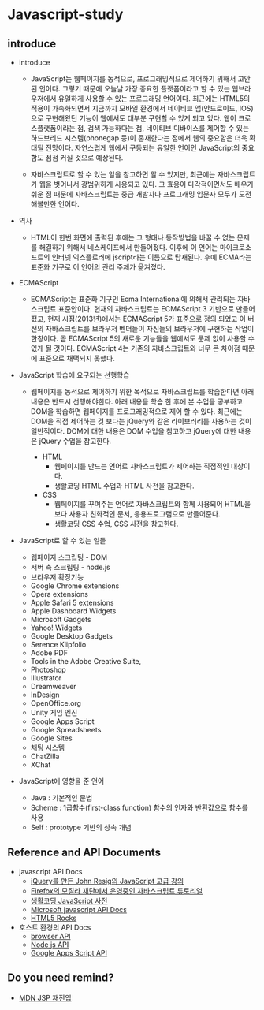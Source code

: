# Javascript-study

## introduce

+ introduce
  - JavaScript는 웹페이지를 동적으로, 프로그래밍적으로 제어하기 위해서 고안된 언어다. 그렇기 때문에 오늘날 가장 중요한 플랫폼이라고 할 수 있는 웹브라우저에서 유일하게 사용할 수 있는 프로그래밍 언어이다. 최근에는 HTML5의 적용이 가속화되면서 지금까지 모바일 환경에서 네이티브 앱(안드로이드, IOS)으로 구현해왔던 기능이 웹에서도 대부분 구현할 수 있게 되고 있다. 웹이 크로스플랫폼이라는 점, 검색 가능하다는 점, 네이티브 디바이스를 제어할 수 있는 하드브리드 시스템(phonegap 등)이 존재한다는 점에서 웹의 중요함은 더욱 확대될 전망이다. 자연스럽게 웹에서 구동되는 유일한 언어인 JavaScript의 중요함도 점점 커질 것으로 예상된다.

  - 자바스크립트로 할 수 있는 일을 참고하면 알 수 있지만, 최근에는 자바스크립트가 웹을 벗어나서 광범위하게 사용되고 있다. 그 효용이 다각적이면서도 배우기 쉬운 점 때문에 자바스크립트는 중급 개발자나 프로그래밍 입문자 모두가 도전해볼만한 언어다.

+ 역사
  - HTML이 한번 화면에 출력된 후에는 그 형태나 동작방법을 바꿀 수 없는 문제를 해결하기 위해서 네스케이프에서 만들어졌다. 이후에 이 언어는 마이크로소프트의 인터넷 익스플로러에 jscript라는 이름으로 탑재된다. 후에 ECMA라는 표준화 기구로 이 언어의 관리 주체가 옮겨졌다.

+ ECMAScript
  - ECMAScript는 표준화 기구인 Ecma International에 의해서 관리되는 자바스크립트 표준안이다. 현재의 자바스크립트는 ECMAScript 3 기반으로 만들어졌고, 현재 시점(2013년)에서는 ECMAScript 5가 표준으로 정의 되었고 이 버전의 자바스크립트를 브라우저 벤더들이 자신들의 브라우저에 구현하는 작업이 한창이다. 곧 ECMAScript 5의 새로운 기능들을 웹에서도 문제 없이 사용할 수 있게 될 것이다. ECMAScript 4는 기존의 자바스크립트와 너무 큰 차이점 때문에 표준으로 채택되지 못했다.

+ JavaScript 학습에 요구되는 선행학습
  - 웹페이지를 동적으로 제어하기 위한 목적으로 자바스크립트를 학습한다면 아래 내용은 반드시 선행해야한다. 아래 내용을 학습 한 후에 본 수업을 공부하고 DOM을 학습하면 웹페이지를 프로그래밍적으로 제어 할 수 있다. 최근에는 DOM을 직접 제어하는 것 보다는 jQuery와 같은 라이브러리를 사용하는 것이 일반적이다. DOM에 대한 내용은 DOM 수업을 참고하고 jQuery에 대한 내용은 jQuery 수업을 참고한다.

    + HTML
      - 웹페이지를 만드는 언어로 자바스크립트가 제어하는 직접적인 대상이다.
      - 생활코딩 HTML 수업과 HTML 사전을 참고한다.
    + CSS
      - 웹페이지를 꾸며주는 언어로 자바스크립트와 함께 사용되어 HTML을 보다 사용자 친화적인 문서, 응용프로그램으로 만들어준다.
      - 생활코딩 CSS 수업, CSS 사전을 참고한다.

+ JavaScript로 할 수 있는 일들
  - 웹페이지 스크립팅 - DOM
  - 서버 측 스크립팅 - node.js
  -  브라우저 확장기능
  -  Google Chrome extensions
  -  Opera extensions
  -  Apple Safari 5 extensions
  -  Apple Dashboard Widgets
  -  Microsoft Gadgets
  -  Yahoo! Widgets
  -  Google Desktop Gadgets
  -  Serence Klipfolio
  -  Adobe PDF
  -  Tools in the Adobe Creative Suite,
  -  Photoshop
  -  Illustrator
  -  Dreamweaver
  -  InDesign
  -  OpenOffice.org
  -  Unity 게임 엔진
  -  Google Apps Script
  -  Google Spreadsheets
  -  Google Sites
  -  채팅 시스템
  -  ChatZilla
  -  XChat

+ JavaScript에 영향을 준 언어
  - Java : 기본적인 문법
  - Scheme : 1급함수(first-class function) 함수의 인자와 반환값으로 함수를 사용
  - Self : prototype 기반의 상속 개념

## Reference and API Documents
+ javascript API Docs
  - [jQuery를 만든 John Resig의 JavaScript 고급 강의](http://ejohn.org/apps/learn/) 
  - [Firefox의 모질라 재단에서 운영중인 자바스크립트 튜토리얼](https://developer.mozilla.org/ko/docs/JavaScript/Guide)
  - [생활코딩 JavaScript 사전](http://opentutorials.org/course/50)
  - [Microsoft javascript API Docs](https://docs.microsoft.com/ko-kr/previous-versions/visualstudio/visual-studio-2010/z688wt03(v=vs.100)?redirectedfrom=MSDN)
  - [HTML5 Rocks](http://www.html5rocks.com/ko/)
+ 호스트 환경의 API Docs
  - [browser API](https://developer.mozilla.org/en-US/docs/Web/API)
  - [Node js API](https://nodejs.org/api/)
  - [Google Apps Script API](https://developers.google.com/apps-script/)

## Do you need remind?
+ [MDN JSP 재진입](https://developer.mozilla.org/ko/docs/A_re-introduction_to_JavaScript)
